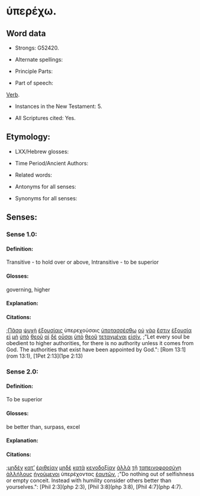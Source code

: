 # ὑπερέχω.

<!-- Status: S2=NeedsFinalCheck -->
<!-- Lexica used for edits: BDAG, FFM, LN, A-S -->

## Word data

* Strongs: G52420.

* Alternate spellings:

* Principle Parts: 

* Part of speech: 

[Verb](http://ugg.readthedocs.io/en/latest/verb.html).

* Instances in the New Testament: 5.

* All Scriptures cited: Yes.

## Etymology: 

* LXX/Hebrew glosses: 

* Time Period/Ancient Authors: 

* Related words: 

* Antonyms for all senses:

* Synonyms for all senses: 

## Senses: 

### Sense 1.0:

#### Definition: 

Transitive - to hold over or above, Intransitive - to be superior

#### Glosses:

governing, higher

#### Explanation:

#### Citations:

;[Πᾶσα](../G39560/01.md) [ψυχὴ](../G55900/01.md) [ἐξουσίαις](../G18490/01.md) ὑπερεχούσαις [ὑποτασσέσθω](../G52930/01.md) [οὐ](../G37560/01.md) [γὰρ](../G10630/01.md) [ἔστιν](../G99999/01.md) [ἐξουσία](../G18490/01.md) [εἰ](../G14870/01.md) [μὴ](../G33610/01.md) [ὑπὸ](../G52590/01.md) [θεοῦ](../G23160/01.md) [αἱ](../G35880/01.md) [δὲ](../G11610/01.md) [οὖσαι](../G99999/01.md) [ὑπὸ](../G52590/01.md) [θεοῦ](../G23160/01.md) [τεταγμέναι](../G50210/01.md) [εἰσίν](../G99999/01.md), 
;"Let every soul be obedient to higher authorities, for there is no authority unless it comes from God. The authorities that exist have been appointed by God.":
[Rom 13:1](rom 13:1),  [1Pet 2:13](1pe 2:13)

### Sense 2.0:

#### Definition: 

To be superior

#### Glosses:

be better than, surpass, excel

#### Explanation:

#### Citations:

;[μηδὲν](../G33670/01.md) [κατ’](../G25960/01.md) [ἐριθείαν](../G20520/01.md) [μηδὲ](../G33660/01.md) [κατὰ](../G25960/01.md) [κενοδοξίαν](../G27540/01.md) [ἀλλὰ](../G02350/01.md) [τῇ](../G35880/01.md) [ταπεινοφροσύνῃ](../G50120/01.md) [ἀλλήλους](../G02400/01.md) [ἡγούμενοι](../G22330/01.md) ὑπερέχοντας [ἑαυτῶν](../G14380/01.md), 
;"Do nothing out of selfishness or empty conceit. Instead with humility consider others better than yourselves.":
[Phil 2:3](php 2:3),  [Phil 3:8](php 3:8),  [Phil 4:7](php 4:7).  

